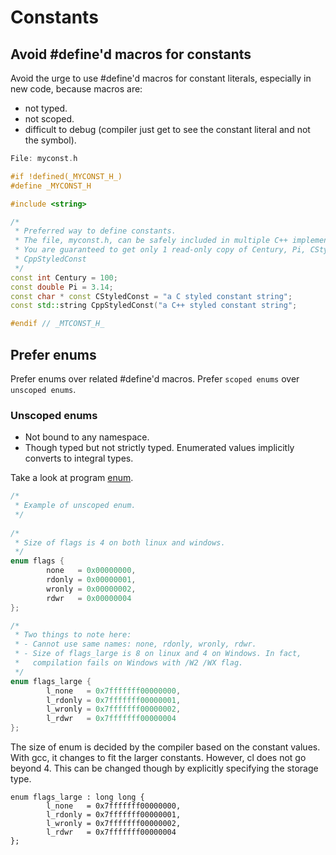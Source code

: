 # Constants

## Avoid #define'd macros for constants
Avoid the urge to use #define'd macros for constant literals, especially in new code, because macros are:
- not typed.
- not scoped.
- difficult to debug (compiler just get to see the constant literal and not the symbol).
```C++
File: myconst.h

#if !defined(_MYCONST_H_)
#define _MYCONST_H

#include <string>

/*
 * Preferred way to define constants.
 * The file, myconst.h, can be safely included in multiple C++ implementation files.
 * You are guaranteed to get only 1 read-only copy of Century, Pi, CStyledConst, and
 * CppStyledConst
 */
const int Century = 100;
const double Pi = 3.14;
const char * const CStyledConst = "a C styled constant string";
const std::string CppStyledConst("a C++ styled constant string";

#endif // _MTCONST_H_
```

## Prefer enums
Prefer enums over related #define'd macros. Prefer `scoped enums` over `unscoped enums`.

### Unscoped enums
- Not bound to any namespace.
- Though typed but not strictly typed. Enumerated values implicitly converts to integral types.

Take a look at program [enum](enum.cpp).
```C++
/*
 * Example of unscoped enum.
 */
 
/*
 * Size of flags is 4 on both linux and windows.
 */
enum flags {
        none   = 0x00000000,
        rdonly = 0x00000001,
        wronly = 0x00000002,
        rdwr   = 0x00000004
};

/*
 * Two things to note here:
 * - Cannot use same names: none, rdonly, wronly, rdwr.
 * - Size of flags_large is 8 on linux and 4 on Windows. In fact,
 *   compilation fails on Windows with /W2 /WX flag.
 */
enum flags_large {
        l_none   = 0x7fffffff00000000,
        l_rdonly = 0x7fffffff00000001,
        l_wronly = 0x7fffffff00000002,
        l_rdwr   = 0x7fffffff00000004
};
```
The size of enum is decided by the compiler based on the constant values. With gcc, it changes to fit the larger constants. However, cl does not go beyond 4. This can be changed though by explicitly specifying the storage type.
```
enum flags_large : long long {
        l_none   = 0x7fffffff00000000,
        l_rdonly = 0x7fffffff00000001,
        l_wronly = 0x7fffffff00000002,
        l_rdwr   = 0x7fffffff00000004
};
```
